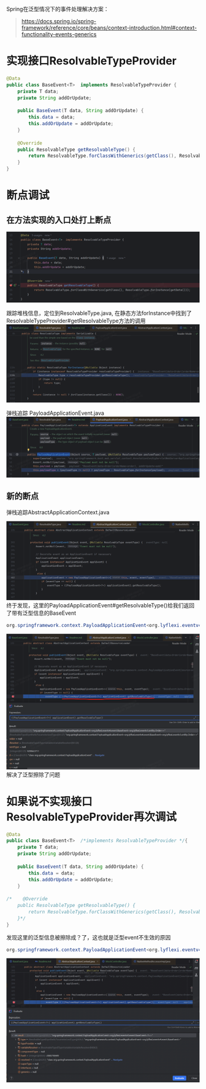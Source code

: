 Spring在泛型情况下的事件处理解决方案：

> https://docs.spring.io/spring-framework/reference/core/beans/context-introduction.html#context-functionality-events-generics

# 实现接口ResolvableTypeProvider
```java
@Data
public class BaseEvent<T>  implements ResolvableTypeProvider {
    private T data;
    private String addOrUpdate;

    public BaseEvent(T data, String addOrUpdate) {
        this.data = data;
        this.addOrUpdate = addOrUpdate;
    }

    @Override
    public ResolvableType getResolvableType() {
        return ResolvableType.forClassWithGenerics(getClass(), ResolvableType.forInstance(getData()));
    }
}
```
# 断点调试
## 在方法实现的入口处打上断点
![img_1.png](img_1.png)

跟踪堆栈信息，定位到ResolvableType.java, 在静态方法forInstance中找到了ResolvableTypeProvider#getResolvableType方法的调用
![img.png](img.png)

弹栈追踪 PayloadApplicationEvent.java
![img_2.png](img_2.png)

## 新的断点
弹栈追踪AbstractApplicationContext.java

![img_3.png](img_3.png)
终于发现，这里的PayloadApplicationEvent#getResolvableType()给我们返回了带有泛型信息的BaseEvent<Order>
```java
org.springframework.context.PayloadApplicationEvent<org.lyflexi.eventv4.event.BaseEvent<org.lyflexi.eventv3.entity.Order>>
```
![img_4.png](img_4.png)
解决了泛型擦除了问题


# 如果说不实现接口ResolvableTypeProvider再次调试
```java
@Data
public class BaseEvent<T>  /*implements ResolvableTypeProvider */{
    private T data;
    private String addOrUpdate;

    public BaseEvent(T data, String addOrUpdate) {
        this.data = data;
        this.addOrUpdate = addOrUpdate;
    }

/*    @Override
    public ResolvableType getResolvableType() {
        return ResolvableType.forClassWithGenerics(getClass(), ResolvableType.forInstance(getData()));
    }*/
}
```
发现这里的泛型信息被擦除成？了，这也就是泛型event不生效的原因
```java
org.springframework.context.PayloadApplicationEvent<org.lyflexi.eventv4.event.BaseEvent<?>>
```
![img_5.png](img_5.png)

